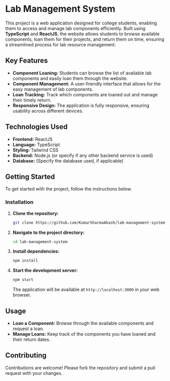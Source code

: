 

# Lab Management System

This project is a web application designed for college students, enabling them to access and manage lab components efficiently. Built using **TypeScript** and **ReactJS**, the website allows students to browse available components, loan them for their projects, and return them on time, ensuring a streamlined process for lab resource management.


## Key Features

- **Component Loaning:** Students can browse the list of available lab components and easily loan them through the website.
- **Component Management:** A user-friendly interface that allows for the easy management of lab components.
- **Loan Tracking:** Track which components are loaned out and manage their timely return.
- **Responsive Design:** The application is fully responsive, ensuring usability across different devices.

## Technologies Used

- **Frontend:** ReactJS
- **Language:** TypeScript
- **Styling:** Tailwind CSS
- **Backend:** Node.js (or specify if any other backend service is used)
- **Database:** (Specify the database used, if applicable)

## Getting Started

To get started with the project, follow the instructions below.

### Installation

1. **Clone the repository:**
   ```bash
   git clone https://github.com/KumarSharmaAkash/lab-management-system.git
   ```
2. **Navigate to the project directory:**
   ```bash
   cd lab-management-system
   ```
3. **Install dependencies:**
   ```bash
   npm install
   ```
4. **Start the development server:**
   ```bash
   npm start
   ```
   The application will be available at `http://localhost:3000` in your web browser.

## Usage

- **Loan a Component:** Browse through the available components and request a loan.
- **Manage Loans:** Keep track of the components you have loaned and their return dates.

## Contributing

Contributions are welcome! Please fork the repository and submit a pull request with your changes.

